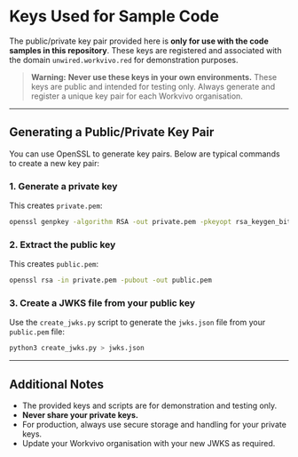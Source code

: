 # Keys Used for Sample Code

The public/private key pair provided here is **only for use with the code samples in this repository**. These keys are registered and associated with the domain `unwired.workvivo.red` for demonstration purposes.

> **Warning:**
> **Never use these keys in your own environments.** These keys are public and intended for testing only. Always generate and register a unique key pair for each Workvivo organisation.

---

## Generating a Public/Private Key Pair

You can use OpenSSL to generate key pairs. Below are typical commands to create a new key pair:

### 1. Generate a private key
This creates `private.pem`:
```sh
openssl genpkey -algorithm RSA -out private.pem -pkeyopt rsa_keygen_bits:4096 > /dev/null 2>&1
```

### 2. Extract the public key
This creates `public.pem`:
```sh
openssl rsa -in private.pem -pubout -out public.pem
```

### 3. Create a JWKS file from your public key
Use the `create_jwks.py` script to generate the `jwks.json` file from your `public.pem` file:
```sh
python3 create_jwks.py > jwks.json
```

---

## Additional Notes

- The provided keys and scripts are for demonstration and testing only.
- **Never share your private keys.**
- For production, always use secure storage and handling for your private keys.
- Update your Workvivo organisation with your new JWKS as required.